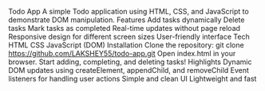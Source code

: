 Todo App
A simple Todo application using HTML, CSS, and JavaScript to demonstrate DOM manipulation.
Features
Add tasks dynamically
Delete tasks
Mark tasks as completed
Real-time updates without page reload
Responsive design for different screen sizes
User-friendly interface
Tech
HTML
CSS
JavaScript (DOM)
Installation
Clone the repository:
git clone https://github.com/LAKSHEY55/todo-app.git
Open index.html in your browser.
Start adding, completing, and deleting tasks!
Highlights
Dynamic DOM updates using createElement, appendChild, and removeChild
Event listeners for handling user actions
Simple and clean UI
Lightweight and fast
